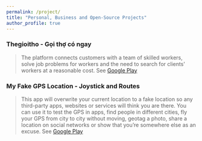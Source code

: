 ```yaml
---
permalink: /project/
title: "Personal, Business and Open-Source Projects"
author_profile: true
---
```

### Thegioitho - Gọi thợ có ngay
  > The platform connects customers with a team of skilled workers, solve job problems for workers and the need to search for clients' workers at a reasonable cost. 
  See [Google Play](https://play.google.com/store/apps/details?id=com.ksoft.thegioitho)
  
### My Fake GPS Location - Joystick and Routes
  > This app will overwrite your current location to a fake location so any third-party apps, websites or services will think you are there. You can use it to test the GPS in apps, find people in different cities, fly your GPS from city to city without moving, geotag a photo, share a location on social networks or show that you’re somewhere else as an excuse. 
  See [Google Play](https://play.google.com/store/apps/details?id=com.lookie.fakegps)
  